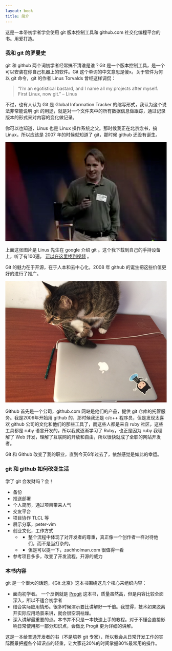 ```yaml
---
layout: book
title: 简介
---
```


这是一本带初学者学会使用 git 版本控制工具和 github.com 社交化编程平台的书。用爱打造。

### 我和 git 的罗曼史

git 和 github 两个词初学者经常搞不清谁是谁？Git 是一个版本控制工具，是一个可以安装在你自己机器上的软件。Git 这个单词的中文意思是傻x。关于软件为何以 git 命令，git 的作者 Linus Torvalds 曾经这样调侃：

> “I’m an egotistical bastard, and I name all my projects after myself.
First Linux, now git.” – Linus

不过，也有人认为 Git 是 Global Information Tracker 的缩写形式，我认为这个说法非常能说明 git 的用途，就是对一个文件夹中的所有数据信息做跟踪，通过记录版本的形式来对内容的变化做记录。

你可以也知道，Linus 也是 Linux 操作系统之父。那时候我正在北京念书，搞 Linux，所以应该是 2007 年的时候就知道了 git，那时候 github 还没有诞生。


![](./images/introduction/linus_gittalk.jpg)

上面这张图片是 Linus 先生在 google 介绍 git 。这个我下载到自己的手持设备上，听了有100遍。 [可以在这里找到视频](http://git-scm.com/doc/ext) 。

Git 的魅力在于开源，在于人本和去中心化，2008 年 github 的诞生把这些价值更好的进行了推广。

![github](./images/introduction/github_cat.jpg)

Github 首先是一个公司，github.com 网站是他们的产品，提供 git 仓库的托管服务。我是2009年开始用 github 的，那时候我还是 c/c++ 程序员，但是发现太喜欢 github 公司的文化和他们的那些工具了，而这些人都是来自 ruby 社区，这些工具都是 ruby 语言开发的，所以我就逐渐学习了 Ruby，也正是因为 ruby 我理解了 Web 开发，理解了互联网的开放和自由，所以很快就成了全职的网站开发者。

Git 和 Github 改变了我的职业，直到今天6年过去了，依然感觉是如此的幸运。

### git 和 github 如何改变生活

学了 git 会发财吗？会！

- 备份
- 推送部署
- 个人简历，通过项目带来人气
- 交友平台
- 项目协作 TLCL 等
- 展示分享，peter-vim 
- 创业文化，工作方式
  - - 整个流程中体现了对开发者的尊重，真正像一个创作者一样对待他们，而不是当打杂的。
  -   - 但是可以提一下，zachholman.com 很值得一看
- 参考项目多多，改变了开发流程，开源的威力


### 本书内容

git 是一个很大的话题，《Git 北京》这本书围绕这几个核心来组织内容：

- 面向初学者。 一个反例就是 [Progit](http://git-scm.com/book/en/v2) 这本书，质量虽然高，但是内容比较全面深入，所以不适合初学者
- 结合实际应用情形。很多时候演示要比讲解好一千倍。我觉得，技术如果脱离开实际应用场景来讲，就会很空洞枯燥。
- 深入讲解最重要的点。本书并不只是一本快速上手的教程。对于不懂会直接影响日常使用那一部分知识点，会做比 Progit 更为详细的讲解。

这是一本给普通开发者的书（不是培养 git 专家），所以我会从日常开发工作的实际图景把握各个知识点的轻重，让大家花20%的时间掌握80%最常用的操作。